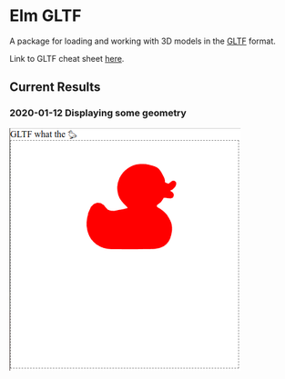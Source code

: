 # Elm GLTF

A package for loading and working with 3D models in the [GLTF](https://github.com/KhronosGroup/glTF/tree/master/specification/2.0) format.

Link to GLTF cheat sheet [here](https://www.khronos.org/files/gltf20-reference-guide.pdf).

## Current Results

### 2020-01-12 Displaying some geometry
![First Result](/result_01.png?raw=true "First Result")

